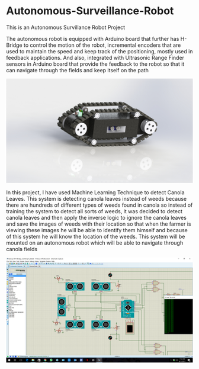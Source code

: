 # Autonomous-Surveillance-Robot
This is an Autonomous Survillance Robot Project

The autonomous robot is equipped with Arduino board that further has H-Bridge
to control the motion of the robot, incremental encoders that are used to maintain the speed
and keep track of the positioning, mostly used in feedback applications. And also, integrated
with Ultrasonic Range Finder sensors in Arduino board that provide the feedback to the robot
so that it can navigate through the fields and keep itself on the path

![alt text](https://github.com/GoldenFalcon1/Autonomous-Surveillance-Robot/blob/master/1.JPG)


In this project, I have used Machine Learning Technique to detect Canola Leaves. This system is
detecting canola leaves instead of weeds because there are hundreds of different types of
weeds found in canola so instead of training the system to detect all sorts of weeds, it was
decided to detect canola leaves and then apply the inverse logic to ignore the canola leaves and
save the images of weeds with their location so that when the farmer is viewing these images
he will be able to identify them himself and because of this system he will know the location of
the weeds. This system will be mounted on an autonomous robot which will be able to navigate
through canola fields




![alt text](https://github.com/GoldenFalcon1/Autonomous-Surveillance-Robot/blob/master/Screenshot%202017-08-11%2007.53.22.png)
